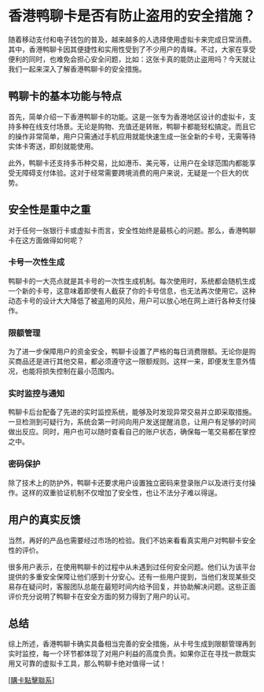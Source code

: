 # 香港鸭聊卡是否有防止盗用的安全措施？

随着移动支付和电子钱包的普及，越来越多的人选择使用虚拟卡来完成日常消费。其中，香港鸭聊卡因其便捷性和实用性受到了不少用户的青睐。不过，大家在享受便利的同时，也难免会担心安全问题，比如：这张卡真的能防止盗用吗？今天就让我们一起来深入了解香港鸭聊卡的安全措施。

## 鸭聊卡的基本功能与特点

首先，简单介绍一下香港鸭聊卡的功能。这是一张专为香港地区设计的虚拟卡，支持多种在线支付场景。无论是购物、充值还是转账，鸭聊卡都能轻松搞定。而且它的操作非常简单，用户只需通过手机应用就能快速生成一张全新的卡号，无需等待实体卡寄送，即刻就能使用。

此外，鸭聊卡还支持多币种交易，比如港币、美元等，让用户在全球范围内都能享受无障碍支付体验。这对于经常需要跨境消费的用户来说，无疑是一个巨大的优势。

## 安全性是重中之重

对于任何一张银行卡或虚拟卡而言，安全性始终是最核心的问题。那么，香港鸭聊卡在这方面做得如何呢？

### 卡号一次性生成

鸭聊卡的一大亮点就是其卡号的一次性生成机制。每次使用时，系统都会随机生成一个新的卡号，这意味着即使有人截获了你的卡号信息，也无法再次使用它。这种动态卡号的设计大大降低了被盗用的风险，用户可以放心地在网上进行各种支付操作。

### 限额管理

为了进一步保障用户的资金安全，鸭聊卡设置了严格的每日消费限额。无论你是购买商品还是进行其他交易，都必须遵守这一限额规则。这样一来，即便发生意外情况，也能将损失控制在最小范围内。

### 实时监控与通知

鸭聊卡后台配备了先进的实时监控系统，能够及时发现异常交易并立即采取措施。一旦检测到可疑行为，系统会第一时间向用户发送提醒消息，让用户有足够的时间做出反应。同时，用户也可以随时查看自己的账户状态，确保每一笔交易都在掌控之中。

### 密码保护

除了技术上的防护外，鸭聊卡还要求用户设置独立密码来登录账户以及进行支付操作。这样的双重验证机制不仅增加了安全性，也让不法分子难以得逞。

## 用户的真实反馈

当然，再好的产品也需要经过市场的检验。我们不妨来看看真实用户对鸭聊卡安全性的评价。

很多用户表示，在使用鸭聊卡的过程中从未遇到过任何安全问题。他们认为该平台提供的多重安全保障让他们感到十分安心。还有一些用户提到，当他们发现某些交易存在疑问时，客服团队总能在最短时间内给予回复，并协助解决问题。这些正面评价充分说明了鸭聊卡在安全方面的努力得到了用户的认可。

## 总结

综上所述，香港鸭聊卡确实具备相当完善的安全措施，从卡号生成到限额管理再到实时监控，每一个环节都体现了对用户利益的高度负责。如果你正在寻找一款既实用又可靠的虚拟卡工具，那么鸭聊卡绝对值得一试！

[[購卡點擊聯系](https://t.me/s/SXDXQF)]